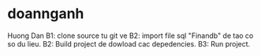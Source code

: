 # doannganh
Huong Dan
B1: clone source tu git ve
B2: import file sql "Finandb" de tao co so du lieu.
B2: Build project de dowload cac depedencies.
B3: Run project.